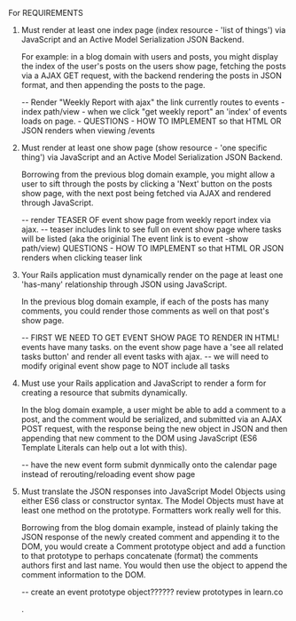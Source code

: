For REQUIREMENTS
1. Must render at least one index page (index resource - 'list of things') via JavaScript and an Active Model Serialization JSON Backend.

    For example: in a blog domain with users and posts, you might display the index of the user's posts on the users show page, fetching the posts via a AJAX GET request, with the backend rendering the posts in JSON format, and then appending the posts to the page.

    -- Render "Weekly Report with ajax" the link currently routes to events - index path/view
        - when we click "get weekly report" an 'index' of events loads on page. 
        - QUESTIONS - HOW TO IMPLEMENT so that HTML OR JSON renders when viewing /events

2. Must render at least one show page (show resource - 'one specific thing') via JavaScript and an Active Model Serialization JSON Backend.

    Borrowing from the previous blog domain example, you might allow a user to sift through the posts by clicking a 'Next' button on the posts show page, with the next post being fetched via AJAX and rendered through JavaScript.

    -- render TEASER OF event show page from weekly report index via ajax. 
    -- teaser includes link to see full on event show page where tasks will be listed (aka the originial The event link is to event -show path/view)
    QUESTIONS - HOW TO IMPLEMENT so that HTML OR JSON renders when clicking teaser link

3. Your Rails application must dynamically render on the page at least one 'has-many' relationship through JSON using JavaScript.

    In the previous blog domain example, if each of the posts has many comments, you could render those comments as well on that post's show page.

    -- FIRST WE NEED TO GET EVENT SHOW PAGE TO RENDER IN HTML! events have many tasks. on the event show page have a 'see all related tasks button' and render all event tasks with ajax. 
    -- we will need to modify original event show page to NOT include all tasks 


4. Must use your Rails application and JavaScript to render a form for creating a resource that submits dynamically.

    In the blog domain example, a user might be able to add a comment to a post, and the comment would be serialized, and submitted via an AJAX POST request, with the response being the new object in JSON and then appending that new comment to the DOM using JavaScript (ES6 Template Literals can help out a lot with this).

    -- have the new event form submit dynmically onto the calendar page instead of rerouting/reloading event show page


5. Must translate the JSON responses into JavaScript Model Objects using either ES6 class or constructor syntax. The Model Objects must have at least one method on the   prototype. Formatters work really well for this.

    Borrowing from the blog domain example, instead of plainly taking the JSON response of the newly created comment and appending it to the DOM, you would create a Comment prototype object and add a function to that prototype to perhaps concatenate (format) the comments authors first and last name. You would then use the object to append the comment information to the DOM.

    -- create an event prototype object?????? review prototypes in learn.co

    . 
